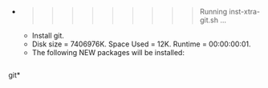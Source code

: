 * >>>>>>>>> Running inst-xtra-git.sh ...
  * Install git.
  * Disk size = 7406976K. Space Used = 12K. Runtime = 00:00:00:01.
  * The following NEW packages will be installed:
  ```bash
git*
  ```
